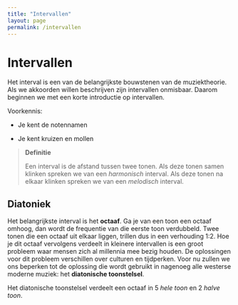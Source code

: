 ```yaml
---
title: "Intervallen"
layout: page
permalink: /intervallen
---
```


# Intervallen

Het interval is een van de belangrijkste bouwstenen van de muziektheorie.
Als we akkoorden willen beschrijven zijn intervallen onmisbaar.
Daarom beginnen we met een korte introductie op intervallen.

Voorkennis:

- Je kent de notennamen

- Je kent kruizen en mollen

> **Definitie**
> 
> Een interval is de afstand tussen twee tonen. 
> Als deze tonen samen klinken spreken we van een *harmonisch* interval. 
> Als deze tonen na elkaar klinken spreken we van een *melodisch* interval.

## Diatoniek

Het belangrijkste interval is het **octaaf**.
Ga je van een toon een octaaf omhoog, dan wordt de frequentie van die eerste toon verdubbeld.
Twee tonen die een octaaf uit elkaar liggen, trillen dus in een verhouding 1:2.
Hoe je dit octaaf vervolgens verdeelt in kleinere intervallen is een groot probleem waar mensen zich al millennia mee bezig houden.
De oplossingen voor dit probleem verschillen over culturen en tijdperken.
Voor nu zullen we ons beperken tot de oplossing die wordt gebruikt in nagenoeg alle westerse moderne muziek: het **diatonische toonstelsel**.

Het diatonische toonstelsel verdeelt een octaaf in 5 *hele toon* en 2 *halve toon*.
